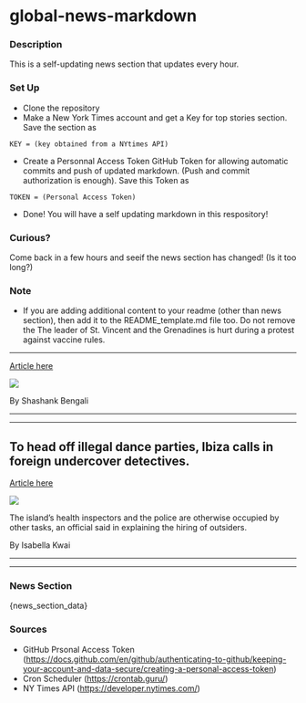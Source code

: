 # global-news-markdown

### Description 
This is a self-updating news section that updates every hour.

### Set Up 
* Clone the repository
* Make a New York Times account and get a Key for top stories section. Save the section as 
 ```
 KEY = (key obtained from a NYtimes API)
 ```
*  Create a Personnal Access Token GitHub Token for allowing automatic commits and push of updated markdown. (Push and commit authorization is enough). Save this Token as 
```
TOKEN = (Personal Access Token)
```
* Done! You will have a self updating markdown in this respository!

### Curious?
Come back in a few hours and seeif the news section has changed! (Is it too long?)

### Note
* If you are adding additional content to your readme (other than news section), then add it to the README_template.md file too. Do not remove the The leader of St. Vincent and the Grenadines is hurt during a protest against vaccine rules.
--------------------------------------------------------------------------------------------

[Article here](https://www.nytimes.com/2021/08/06/world/the-leader-of-st-vincent-and-the-grenadines-is-hurt-during-a-protest-against-vaccine-rules.html)

[![](https://static01.nyt.com/images/2021/08/06/world/06virus-briefing-stvincent/merlin_192810930_3ea71fb4-ae9b-42c9-a3e2-9b43a0ea6050-superJumbo.jpg)](https://www.nytimes.com/2021/08/06/world/the-leader-of-st-vincent-and-the-grenadines-is-hurt-during-a-protest-against-vaccine-rules.html)

By Shashank Bengali

* * *

* * *

To head off illegal dance parties, Ibiza calls in foreign undercover detectives.
--------------------------------------------------------------------------------

[Article here](https://www.nytimes.com/2021/08/05/world/dance-parties-ibiza.html)

[![](https://static01.nyt.com/images/2021/08/05/lens/05virus-briefing-ibiza/05virus-briefing-ibiza-superJumbo.jpg)](https://www.nytimes.com/2021/08/05/world/dance-parties-ibiza.html)

The island’s health inspectors and the police are otherwise occupied by other tasks, an official said in explaining the hiring of outsiders.

By Isabella Kwai

* * *

* * *

### News Section 
{news_section_data}


### Sources 
* GitHub Prsonal Access Token (https://docs.github.com/en/github/authenticating-to-github/keeping-your-account-and-data-secure/creating-a-personal-access-token)
* Cron Scheduler (https://crontab.guru/)
* NY Times API (https://developer.nytimes.com/)
